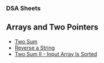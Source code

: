 ### DSA Sheets

## Arrays and Two Pointers
- [Two Sum](https://leetcode.com/problems/two-sum/)
- [Reverse a String](https://leetcode.com/problems/reverse-string/)
- [Two Sum II - Input Array Is Sorted](https://leetcode.com/problems/two-sum-ii-input-array-is-sorted/)